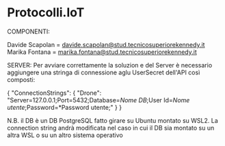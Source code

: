 # Protocolli.IoT

COMPONENTI:

Davide Scapolan = davide.scapolan@stud.tecnicosuperiorekennedy.it
Marika Fontana = marika.fontana@stud.tecnicosuperiorekennedy.it

SERVER:
Per avviare correttamente la soluzion e del Server è necessario aggiungere una stringa di connessione aglu UserSecret dell'API così composti:

{
  "ConnectionStrings": {
    "Drone": "Server=127.0.0.1;Port=5432;Database=*Nome DB*;User Id=*Nome utente*;Password=*Password utente;"
  }
}

N.B. il DB è un DB PostgreSQL fatto girare su Ubuntu montato su WSL2. La connection string andrà modificata nel caso in cui il DB sia montato su un altra WSL o su un altro sistema operativo
